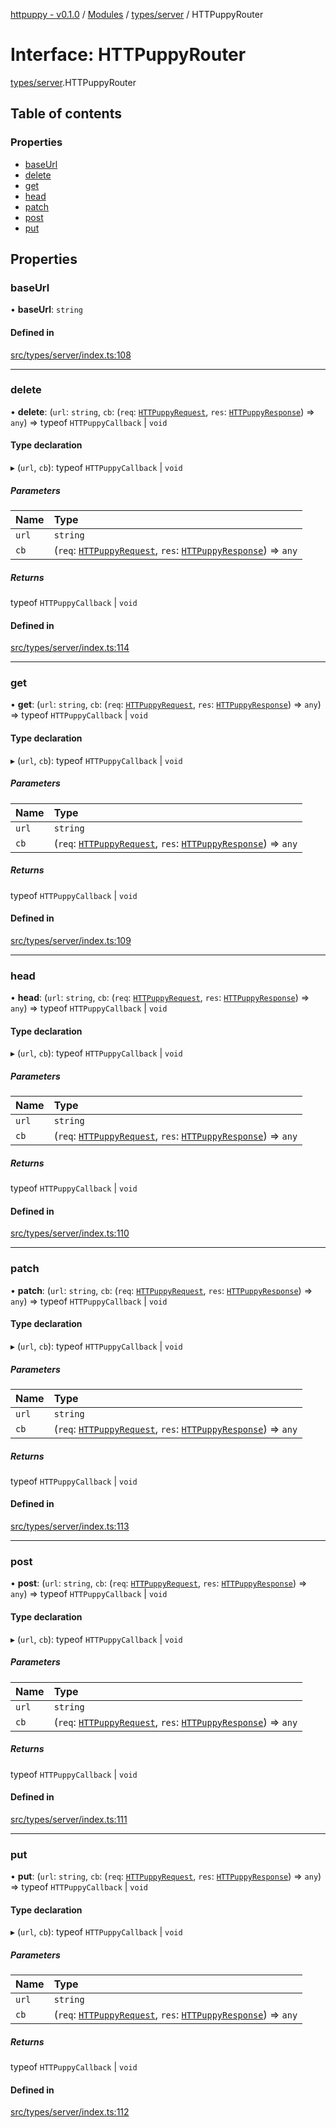 [httpuppy - v0.1.0](../README.md) / [Modules](../modules.md) / [types/server](../modules/types_server.md) / HTTPuppyRouter

# Interface: HTTPuppyRouter

[types/server](../modules/types_server.md).HTTPuppyRouter

## Table of contents

### Properties

- [baseUrl](types_server.HTTPuppyRouter.md#baseurl)
- [delete](types_server.HTTPuppyRouter.md#delete)
- [get](types_server.HTTPuppyRouter.md#get)
- [head](types_server.HTTPuppyRouter.md#head)
- [patch](types_server.HTTPuppyRouter.md#patch)
- [post](types_server.HTTPuppyRouter.md#post)
- [put](types_server.HTTPuppyRouter.md#put)

## Properties

### baseUrl

• **baseUrl**: `string`

#### Defined in

[src/types/server/index.ts:108](https://github.com/abschill/httpuppy/blob/0e45f00/src/types/server/index.ts#L108)

___

### delete

• **delete**: (`url`: `string`, `cb`: (`req`: [`HTTPuppyRequest`](types_server.HTTPuppyRequest.md), `res`: [`HTTPuppyResponse`](types_server.HTTPuppyResponse.md)) => `any`) => typeof `HTTPuppyCallback` \| `void`

#### Type declaration

▸ (`url`, `cb`): typeof `HTTPuppyCallback` \| `void`

##### Parameters

| Name | Type |
| :------ | :------ |
| `url` | `string` |
| `cb` | (`req`: [`HTTPuppyRequest`](types_server.HTTPuppyRequest.md), `res`: [`HTTPuppyResponse`](types_server.HTTPuppyResponse.md)) => `any` |

##### Returns

typeof `HTTPuppyCallback` \| `void`

#### Defined in

[src/types/server/index.ts:114](https://github.com/abschill/httpuppy/blob/0e45f00/src/types/server/index.ts#L114)

___

### get

• **get**: (`url`: `string`, `cb`: (`req`: [`HTTPuppyRequest`](types_server.HTTPuppyRequest.md), `res`: [`HTTPuppyResponse`](types_server.HTTPuppyResponse.md)) => `any`) => typeof `HTTPuppyCallback` \| `void`

#### Type declaration

▸ (`url`, `cb`): typeof `HTTPuppyCallback` \| `void`

##### Parameters

| Name | Type |
| :------ | :------ |
| `url` | `string` |
| `cb` | (`req`: [`HTTPuppyRequest`](types_server.HTTPuppyRequest.md), `res`: [`HTTPuppyResponse`](types_server.HTTPuppyResponse.md)) => `any` |

##### Returns

typeof `HTTPuppyCallback` \| `void`

#### Defined in

[src/types/server/index.ts:109](https://github.com/abschill/httpuppy/blob/0e45f00/src/types/server/index.ts#L109)

___

### head

• **head**: (`url`: `string`, `cb`: (`req`: [`HTTPuppyRequest`](types_server.HTTPuppyRequest.md), `res`: [`HTTPuppyResponse`](types_server.HTTPuppyResponse.md)) => `any`) => typeof `HTTPuppyCallback` \| `void`

#### Type declaration

▸ (`url`, `cb`): typeof `HTTPuppyCallback` \| `void`

##### Parameters

| Name | Type |
| :------ | :------ |
| `url` | `string` |
| `cb` | (`req`: [`HTTPuppyRequest`](types_server.HTTPuppyRequest.md), `res`: [`HTTPuppyResponse`](types_server.HTTPuppyResponse.md)) => `any` |

##### Returns

typeof `HTTPuppyCallback` \| `void`

#### Defined in

[src/types/server/index.ts:110](https://github.com/abschill/httpuppy/blob/0e45f00/src/types/server/index.ts#L110)

___

### patch

• **patch**: (`url`: `string`, `cb`: (`req`: [`HTTPuppyRequest`](types_server.HTTPuppyRequest.md), `res`: [`HTTPuppyResponse`](types_server.HTTPuppyResponse.md)) => `any`) => typeof `HTTPuppyCallback` \| `void`

#### Type declaration

▸ (`url`, `cb`): typeof `HTTPuppyCallback` \| `void`

##### Parameters

| Name | Type |
| :------ | :------ |
| `url` | `string` |
| `cb` | (`req`: [`HTTPuppyRequest`](types_server.HTTPuppyRequest.md), `res`: [`HTTPuppyResponse`](types_server.HTTPuppyResponse.md)) => `any` |

##### Returns

typeof `HTTPuppyCallback` \| `void`

#### Defined in

[src/types/server/index.ts:113](https://github.com/abschill/httpuppy/blob/0e45f00/src/types/server/index.ts#L113)

___

### post

• **post**: (`url`: `string`, `cb`: (`req`: [`HTTPuppyRequest`](types_server.HTTPuppyRequest.md), `res`: [`HTTPuppyResponse`](types_server.HTTPuppyResponse.md)) => `any`) => typeof `HTTPuppyCallback` \| `void`

#### Type declaration

▸ (`url`, `cb`): typeof `HTTPuppyCallback` \| `void`

##### Parameters

| Name | Type |
| :------ | :------ |
| `url` | `string` |
| `cb` | (`req`: [`HTTPuppyRequest`](types_server.HTTPuppyRequest.md), `res`: [`HTTPuppyResponse`](types_server.HTTPuppyResponse.md)) => `any` |

##### Returns

typeof `HTTPuppyCallback` \| `void`

#### Defined in

[src/types/server/index.ts:111](https://github.com/abschill/httpuppy/blob/0e45f00/src/types/server/index.ts#L111)

___

### put

• **put**: (`url`: `string`, `cb`: (`req`: [`HTTPuppyRequest`](types_server.HTTPuppyRequest.md), `res`: [`HTTPuppyResponse`](types_server.HTTPuppyResponse.md)) => `any`) => typeof `HTTPuppyCallback` \| `void`

#### Type declaration

▸ (`url`, `cb`): typeof `HTTPuppyCallback` \| `void`

##### Parameters

| Name | Type |
| :------ | :------ |
| `url` | `string` |
| `cb` | (`req`: [`HTTPuppyRequest`](types_server.HTTPuppyRequest.md), `res`: [`HTTPuppyResponse`](types_server.HTTPuppyResponse.md)) => `any` |

##### Returns

typeof `HTTPuppyCallback` \| `void`

#### Defined in

[src/types/server/index.ts:112](https://github.com/abschill/httpuppy/blob/0e45f00/src/types/server/index.ts#L112)
